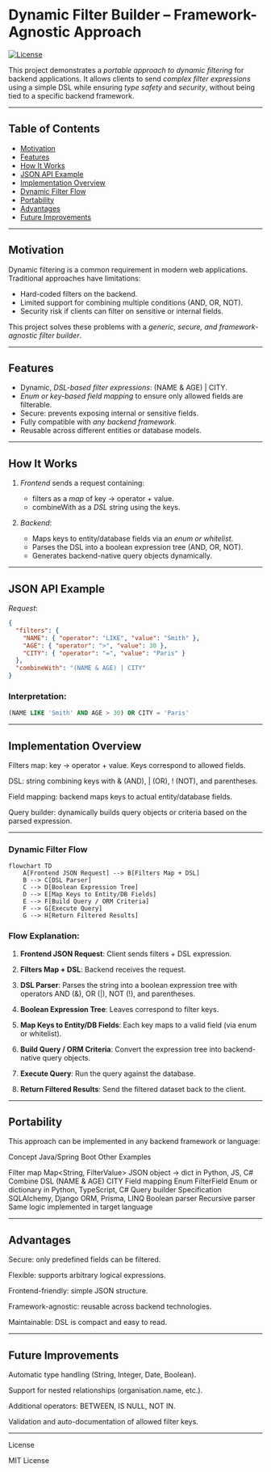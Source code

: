 # Dynamic Filter Builder – Framework-Agnostic Approach

[![License](https://img.shields.io/badge/license-MIT-green)](LICENSE)

This project demonstrates a *portable approach to dynamic filtering* for backend applications.   It allows clients to send *complex filter expressions* using a simple DSL while ensuring *type safety* and *security*, without being tied to a specific backend framework.

---

## Table of Contents

- [Motivation](#motivation)  
- [Features](#features)  
- [How It Works](#how-it-works)  
- [JSON API Example](#json-api-example)  
- [Implementation Overview](#implementation-overview)  
- [Dynamic Filter Flow](#dynamic-filter-flow)  
- [Portability](#portability)  
- [Advantages](#advantages)  
- [Future Improvements](#future-improvements)  

---

## Motivation

Dynamic filtering is a common requirement in modern web applications. Traditional approaches have limitations:

- Hard-coded filters on the backend.  
- Limited support for combining multiple conditions (AND, OR, NOT).  
- Security risk if clients can filter on sensitive or internal fields.  

This project solves these problems with a *generic, secure, and framework-agnostic filter builder*.

---

## Features

- Dynamic, *DSL-based filter expressions*: (NAME & AGE) | CITY.  
- *Enum or key-based field mapping* to ensure only allowed fields are filterable.  
- Secure: prevents exposing internal or sensitive fields.  
- Fully compatible with *any backend framework*.  
- Reusable across different entities or database models.  

---

## How It Works

1. *Frontend* sends a request containing:  
   - filters as a *map* of key → operator + value.  
   - combineWith as a *DSL* string using the keys.  

2. *Backend*:  
   - Maps keys to entity/database fields via an *enum or whitelist*.  
   - Parses the DSL into a boolean expression tree (AND, OR, NOT).  
   - Generates backend-native query objects dynamically.

---

## JSON API Example

*Request*:

```json
{
  "filters": {
    "NAME": { "operator": "LIKE", "value": "Smith" },
    "AGE": { "operator": ">", "value": 30 },
    "CITY": { "operator": "=", "value": "Paris" }
  },
  "combineWith": "(NAME & AGE) | CITY"
}
```

### Interpretation:

```sql
(NAME LIKE 'Smith' AND AGE > 30) OR CITY = 'Paris'
```

---

## Implementation Overview

Filters map: key → operator + value. Keys correspond to allowed fields.

DSL: string combining keys with & (AND), | (OR), ! (NOT), and parentheses.

Field mapping: backend maps keys to actual entity/database fields.

Query builder: dynamically builds query objects or criteria based on the parsed expression.



---

### Dynamic Filter Flow

```mermaid
flowchart TD
    A[Frontend JSON Request] --> B[Filters Map + DSL]
    B --> C[DSL Parser]
    C --> D[Boolean Expression Tree]
    D --> E[Map Keys to Entity/DB Fields]
    E --> F[Build Query / ORM Criteria]
    F --> G[Execute Query]
    G --> H[Return Filtered Results]
```

### Flow Explanation:

1. **Frontend JSON Request**: Client sends filters + DSL expression.


2. **Filters Map + DSL**: Backend receives the request.


3. **DSL Parser**: Parses the string into a boolean expression tree with operators AND (&), OR (|), NOT (!), and parentheses.


4. **Boolean Expression Tree**: Leaves correspond to filter keys.


5. **Map Keys to Entity/DB Fields**: Each key maps to a valid field (via enum or whitelist).


6. **Build Query / ORM Criteria**: Convert the expression tree into backend-native query objects.


7. **Execute Query**: Run the query against the database.


8. **Return Filtered Results**: Send the filtered dataset back to the client.




---

## Portability

This approach can be implemented in any backend framework or language:

Concept	Java/Spring Boot	Other Examples

Filter map	Map<String, FilterValue>	JSON object → dict in Python, JS, C#
Combine DSL	(NAME & AGE)	CITY
Field mapping	Enum FilterField	Enum or dictionary in Python, TypeScript, C#
Query builder	Specification<T>	SQLAlchemy, Django ORM, Prisma, LINQ
Boolean parser	Recursive parser	Same logic implemented in target language



---

## Advantages

Secure: only predefined fields can be filtered.

Flexible: supports arbitrary logical expressions.

Frontend-friendly: simple JSON structure.

Framework-agnostic: reusable across backend technologies.

Maintainable: DSL is compact and easy to read.



---

## Future Improvements

Automatic type handling (String, Integer, Date, Boolean).

Support for nested relationships (organisation.name, etc.).

Additional operators: BETWEEN, IS NULL, NOT IN.

Validation and auto-documentation of allowed filter keys.



---

License

MIT License
